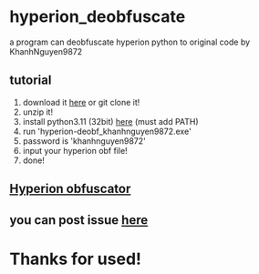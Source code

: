 # hyperion_deobfuscate
a program can deobfuscate hyperion python to original code by KhanhNguyen9872

## tutorial
1. download it [here](https://github.com/KhanhNguyen9872/hyperion_deobfuscate/archive/refs/heads/main.zip) or git clone it!
2. unzip it!
3. install python3.11 (32bit) [here](https://github.com/KhanhNguyen9872/Cpycompile/blob/python3.11/required_app/python-3.11.4_32bit.exe) (must add PATH)
4. run 'hyperion-deobf_khanhnguyen9872.exe'
5. password is 'khanhnguyen9872'
6. input your hyperion obf file!
7. done!

## [Hyperion obfuscator](https://github.com/billythegoat356/Hyperion)
## you can post issue [here](https://github.com/KhanhNguyen9872/hyperion_deobfuscate/issues/new)

# Thanks for used!
